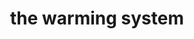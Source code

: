 ---
title: the warming system
product_type: hoodie
is_women: 
is_men: 
is_unisex: true
is_variant:
original_price: 35
sale_price:
color: black
sizes:
- size: "xxxs"
  stock: 1
- size: "xxs"
  stock: 6
- size: "xs"
  stock: 0
- size: "s"
  stock: 4
- size: "m"
  stock: 5
- size: "l"
  stock: 0
- size: "xl"
  stock: 0
- size: "xxl"
  stock: 2
- size: "xxxl"
  stock: 1

img: "1-the-sykstem-hoodie-black.png"
main_alt: the classic the-sykstem hoodie with our logo turned on its side
description: This is the classic company hoodie.
material: "100% bamboo"
---
